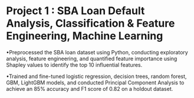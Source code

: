 # Project 1 : SBA Loan Default Analysis, Classification & Feature Engineering, Machine Learning

•Preprocessed the SBA loan dataset using Python, conducting exploratory analysis, feature engineering, and quantified feature importance using Shapley values to identify the top 10 influential features.

•Trained and fine-tuned logistic regression, decision trees, random forest, GBM, LightGBM models, and conducted Principal Component Analysis to achieve an 85% accuracy and F1 score of 0.82 on a holdout dataset.
